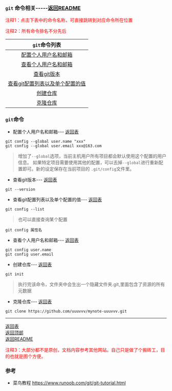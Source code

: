 ### `git` 命令相关-----[返回README](/README.md)<span id='top'></span>

<span style='color:red'>注释1：点击下表中的命令名称，可直接跳转到对应命令所在位置</span>
<p style='color:red'>注释2：所有命令排名不分先后</p>

|`git`命令列表 <span id='back'></span>|
|:-:|
|[配置个人用户名和邮箱](#1)|
|[查看个人用户名和邮箱](#4)|
|[查看git版本](#2)|
|[查看git配置列表以及单个配置的值](#3)|
|[创建仓库](#5)|
|[克隆仓库](#6)|

### `git`命令

- <span id='1'>配置个人用户名和邮箱</span>--- <span>[返回表](#back)</span>

```
git config --global user.name "xxx"
git config --global user.email xxx@163.com
```

> 增加了`--global`选项，当前主机用户所有项目都会默认使用这个配置的用户信息。
> 如果特定项目需要使用其他的配置，可以去掉`--global`进行重新配置即可。新的设定保存在当前项目的 `.git/config`文件里。

- <span id='2'>查看git版本</span>--- <span>[返回表](#back)</span>

```
git --version
```

- <span id='3'>查看git配置列表以及单个配置的值</span>--- <span>[返回表](#back)</span>

```
git config --list
```

> 也可以直接查询某个配置

```
git config 属性名
```

- <span id='4'>查看个人用户名和邮箱</span>--- <span>[返回表](#back)</span>

```
git config user.name
git config user.email
```

- <span id='5'>创建仓库</span>--- <span>[返回表](#back)</span>

```
git init
```

> 执行完该命令，文件夹中会生出一个隐藏文件夹.git,里面包含了资源的所有元数据

- <span id='6'>克隆仓库</span>--- <span>[返回表](#back)</span>

```
git clone https://github.com/uuuvvv/mynote-uuuvvv.git
```

------
[返回表](#back)<br/>
[返回顶部](#top)<br/>
[返回README](/README.md)
<p style='color:red'>注释3：大部分都不是原创，文档内容参考其他网站。自己只是做了个搬砖工，目的也就是图个方便。</p>

### 参考

- 菜鸟教程 <https://www.runoob.com/git/git-tutorial.html>
